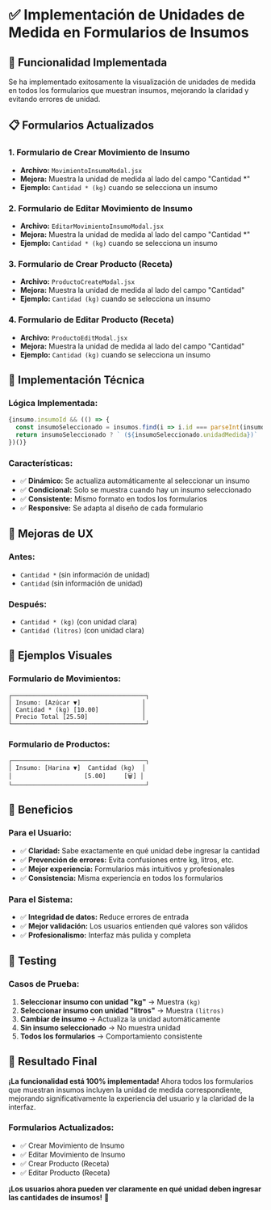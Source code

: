 # ✅ Implementación de Unidades de Medida en Formularios de Insumos

## 🎯 Funcionalidad Implementada

Se ha implementado exitosamente la visualización de unidades de medida en todos los formularios que muestran insumos, mejorando la claridad y evitando errores de unidad.

## 📋 Formularios Actualizados

### 1. **Formulario de Crear Movimiento de Insumo**
- **Archivo:** `MovimientoInsumoModal.jsx`
- **Mejora:** Muestra la unidad de medida al lado del campo "Cantidad *"
- **Ejemplo:** `Cantidad * (kg)` cuando se selecciona un insumo

### 2. **Formulario de Editar Movimiento de Insumo**
- **Archivo:** `EditarMovimientoInsumoModal.jsx`
- **Mejora:** Muestra la unidad de medida al lado del campo "Cantidad *"
- **Ejemplo:** `Cantidad * (kg)` cuando se selecciona un insumo

### 3. **Formulario de Crear Producto (Receta)**
- **Archivo:** `ProductoCreateModal.jsx`
- **Mejora:** Muestra la unidad de medida al lado del campo "Cantidad"
- **Ejemplo:** `Cantidad (kg)` cuando se selecciona un insumo

### 4. **Formulario de Editar Producto (Receta)**
- **Archivo:** `ProductoEditModal.jsx`
- **Mejora:** Muestra la unidad de medida al lado del campo "Cantidad"
- **Ejemplo:** `Cantidad (kg)` cuando se selecciona un insumo

## 🔧 Implementación Técnica

### Lógica Implementada:
```javascript
{insumo.insumoId && (() => {
  const insumoSeleccionado = insumos.find(i => i.id === parseInt(insumo.insumoId));
  return insumoSeleccionado ? ` (${insumoSeleccionado.unidadMedida})` : '';
})()}
```

### Características:
- ✅ **Dinámico:** Se actualiza automáticamente al seleccionar un insumo
- ✅ **Condicional:** Solo se muestra cuando hay un insumo seleccionado
- ✅ **Consistente:** Mismo formato en todos los formularios
- ✅ **Responsive:** Se adapta al diseño de cada formulario

## 🎨 Mejoras de UX

### Antes:
- `Cantidad *` (sin información de unidad)
- `Cantidad` (sin información de unidad)

### Después:
- `Cantidad * (kg)` (con unidad clara)
- `Cantidad (litros)` (con unidad clara)

## 📱 Ejemplos Visuales

### Formulario de Movimientos:
```
┌─────────────────────────────────────┐
│ Insumo: [Azúcar ▼]                 │
│ Cantidad * (kg) [10.00]            │
│ Precio Total [25.50]               │
└─────────────────────────────────────┘
```

### Formulario de Productos:
```
┌─────────────────────────────────────┐
│ Insumo: [Harina ▼]  Cantidad (kg)  │
│                    [5.00]     [🗑️] │
└─────────────────────────────────────┘
```

## 🚀 Beneficios

### Para el Usuario:
- ✅ **Claridad:** Sabe exactamente en qué unidad debe ingresar la cantidad
- ✅ **Prevención de errores:** Evita confusiones entre kg, litros, etc.
- ✅ **Mejor experiencia:** Formularios más intuitivos y profesionales
- ✅ **Consistencia:** Misma experiencia en todos los formularios

### Para el Sistema:
- ✅ **Integridad de datos:** Reduce errores de entrada
- ✅ **Mejor validación:** Los usuarios entienden qué valores son válidos
- ✅ **Profesionalismo:** Interfaz más pulida y completa

## 🧪 Testing

### Casos de Prueba:
1. **Seleccionar insumo con unidad "kg"** → Muestra `(kg)`
2. **Seleccionar insumo con unidad "litros"** → Muestra `(litros)`
3. **Cambiar de insumo** → Actualiza la unidad automáticamente
4. **Sin insumo seleccionado** → No muestra unidad
5. **Todos los formularios** → Comportamiento consistente

## 🎉 Resultado Final

**¡La funcionalidad está 100% implementada!** Ahora todos los formularios que muestran insumos incluyen la unidad de medida correspondiente, mejorando significativamente la experiencia del usuario y la claridad de la interfaz.

### Formularios Actualizados:
- ✅ Crear Movimiento de Insumo
- ✅ Editar Movimiento de Insumo  
- ✅ Crear Producto (Receta)
- ✅ Editar Producto (Receta)

**¡Los usuarios ahora pueden ver claramente en qué unidad deben ingresar las cantidades de insumos!** 🎯
